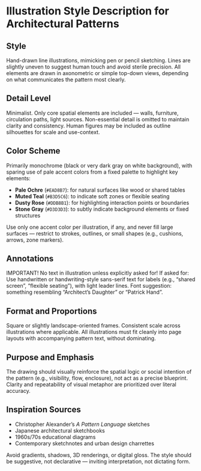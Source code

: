 # Illustration Style Description for Architectural Patterns

## Style
Hand-drawn line illustrations, mimicking pen or pencil sketching. Lines are slightly uneven to suggest human touch and avoid sterile precision. All elements are drawn in axonometric or simple top-down views, depending on what communicates the pattern most clearly.

## Detail Level
Minimalist. Only core spatial elements are included — walls, furniture, circulation paths, light sources. Non-essential detail is omitted to maintain clarity and consistency. Human figures may be included as outline silhouettes for scale and use-context.

## Color Scheme
Primarily monochrome (black or very dark gray on white background), with sparing use of pale accent colors from a fixed palette to highlight key elements:

- **Pale Ochre** (`#EAD8B7`): for natural surfaces like wood or shared tables  
- **Muted Teal** (`#B3D5C6`): to indicate soft zones or flexible seating  
- **Dusty Rose** (`#DDB8B1`): for highlighting interaction points or boundaries  
- **Stone Gray** (`#D3D3D3`): to subtly indicate background elements or fixed structures  

Use only one accent color per illustration, if any, and never fill large surfaces — restrict to strokes, outlines, or small shapes (e.g., cushions, arrows, zone markers).

## Annotations
IMPORTANT! No text in illustration unless explicitly asked for!
If asked for: Use handwritten or handwriting-style sans-serif text for labels (e.g., “shared screen”, “flexible seating”), with light leader lines. Font suggestion: something resembling “Architect’s Daughter” or “Patrick Hand”.

## Format and Proportions
Square or slightly landscape-oriented frames. Consistent scale across illustrations where applicable. All illustrations must fit cleanly into page layouts with accompanying pattern text, without dominating.

## Purpose and Emphasis
The drawing should visually reinforce the spatial logic or social intention of the pattern (e.g., visibility, flow, enclosure), not act as a precise blueprint. Clarity and repeatability of visual metaphor are prioritized over literal accuracy.

## Inspiration Sources
- Christopher Alexander’s *A Pattern Language* sketches  
- Japanese architectural sketchbooks  
- 1960s/70s educational diagrams  
- Contemporary sketchnotes and urban design charrettes  

Avoid gradients, shadows, 3D renderings, or digital gloss. The style should be suggestive, not declarative — inviting interpretation, not dictating form.